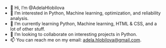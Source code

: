 - 👋 Hi, I’m @AdelaHlobilova
- 👀 I’m interested in Python, Machine learning, optimization, and reliability analysis.
- 🌱 I’m currently learning Python, Machine learning, HTML & CSS, and a lot of other stuff.
- 💞️ I’m looking to collaborate on interesting projects in Python.
- 📫 You can reach me on my email: adela.hlobilova@gmail.com.

<!---
AdelaHlobilova/AdelaHlobilova is a ✨ special ✨ repository because its `README.md` (this file) appears on your GitHub profile.
You can click the Preview link to take a look at your changes.
--->
